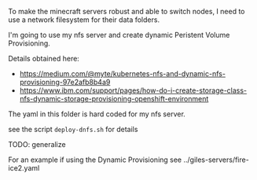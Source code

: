 To make the minecraft servers robust and able to switch nodes,
I need to use a network filesystem for their data folders.

I'm going to use my nfs server and create dynamic Peristent Volume Provisioning.

Details obtained here:

- https://medium.com/@myte/kubernetes-nfs-and-dynamic-nfs-provisioning-97e2afb8b4a9
- https://www.ibm.com/support/pages/how-do-i-create-storage-class-nfs-dynamic-storage-provisioning-openshift-environment

The yaml in this folder is hard coded for my nfs server.

see the script ``deploy-dnfs.sh`` for details

TODO: generalize

For an example if using the Dynamic Provisioning see ../giles-servers/fire-ice2.yaml